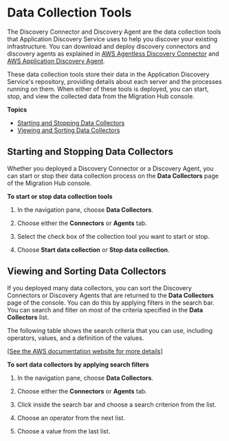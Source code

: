 # Data Collection Tools<a name="data_collection"></a>

The Discovery Connector and Discovery Agent are the data collection tools that Application Discovery Service uses to help you discover your existing infrastructure\. You can download and deploy discovery connectors and discovery agents as explained in [AWS Agentless Discovery Connector](discovery-connector.md) and [ AWS Application Discovery Agent](discovery-agent.md)\.

These data collection tools store their data in the Application Discovery Service's repository, providing details about each server and the processes running on them\. When either of these tools is deployed, you can start, stop, and view the collected data from the Migration Hub console\.

**Topics**
+ [Starting and Stopping Data Collectors](#start-stop-data_collection)
+ [Viewing and Sorting Data Collectors](#sort-data-collectors)

## Starting and Stopping Data Collectors<a name="start-stop-data_collection"></a>

Whether you deployed a Discovery Connector or a Discovery Agent, you can start or stop their data collection process on the **Data Collectors** page of the Migration Hub console\.

**To start or stop data collection tools**

1. In the navigation pane, choose **Data Collectors**\.

1. Choose either the **Connectors** or **Agents** tab\.

1. Select the check box of the collection tool you want to start or stop\.

1. Choose **Start data collection** or **Stop data collection**\.

## Viewing and Sorting Data Collectors<a name="sort-data-collectors"></a>

If you deployed many data collectors, you can sort the Discovery Connectors or Discovery Agents that are returned to the **Data Collectors** page of the console\. You can do this by applying filters in the search bar\. You can search and filter on most of the criteria specified in the **Data Collectors** list\.

The following table shows the search criteria that you can use, including operators, values, and a definition of the values\.

[\[See the AWS documentation website for more details\]](http://docs.aws.amazon.com/application-discovery/latest/userguide/data_collection.html)

**To sort data collectors by applying search filters**

1. In the navigation pane, choose **Data Collectors**\.

1. Choose either the **Connectors** or **Agents** tab\.

1. Click inside the search bar and choose a search criterion from the list\.

1. Choose an operator from the next list\.

1. Choose a value from the last list\.